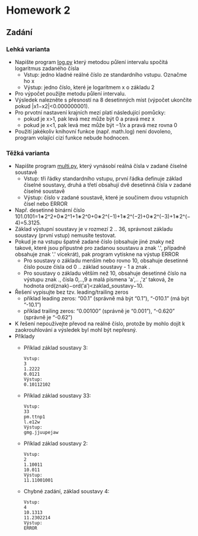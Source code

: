 # Homework 2

## Zadání

### Lehká varianta

- Napište program [log.py](log.py) který metodou půlení intervalu spočítá logaritmus zadaného čísla
  - Vstup: jedno kladné reálné číslo ze standardního vstupu. Označme ho x
  - Výstup: jedno číslo, které je logaritmem x o základu 2
- Pro výpočet použijte metodu půlení intervalu.
- Výsledek nalezněte s přesností na 8 desetinných míst (výpočet ukončíte pokud |x1−x2|<0.000000001).
- Pro prvotní nastavení krajních mezí platí následující pomůcky:
  - pokud je x>1, pak levá mez může být 0 a pravá mez x
  - pokud je x<1, pak levá mez může být −1/x a pravá mez rovna 0
- Použití jakékoliv knihovní funkce (např. math.log) není dovoleno, program volající cizí funkce nebude hodnocen.


### Těžká varianta

- Napište program [multi.py](multi.py), který vynásobí reálná čísla v zadané číselné soustavě
  - Vstup: tři řádky standardního vstupu, první řádka definuje základ číselné soustavy, druhá a třetí obsahují dvě desetinná čísla v zadané číselné soustavě
  - Výstup: číslo v zadané soustavě, které je součinem dvou vstupních čísel nebo ERROR
- Např. desetinné binární číslo 101.0101=1∗2^2+0∗2^1+1∗2^0+0∗2^(−1)+1∗2^(−2)+0∗2^(−3)+1∗2^(−4)=5.3125.
- Základ výstupní soustavy je v rozmezí 2 .. 36, správnost základu soustavy (první vstup) nemusíte testovat.
- Pokud je na vstupu špatně zadané číslo (obsahuje jiné znaky než takové, které jsou přípustné pro zadanou soustavu a znak '.', případně obsahuje znak '.' vícekrát), pak program vytiskne na výstup ERROR
  - Pro soustavy o základu menším nebo rovno 10, obsahuje desetinné číslo pouze čísla od 0 .. základ soustavy - 1 a znak .
  - Pro soustavy o základu větším než 10, obsahuje desetinné číslo na výstupu znak ., čísla 0,..,9 a malá písmena 'a',.. ,'z' taková, že hodnota ord(znak)−ord(′a′)<zaklad_soustavy−10.
- Řešení vypisujte bez tzv. leading/trailing zeros
  - příklad leading zeros: “00.1” (správně má být “0.1”), “-010.1” (má být “-10.1”)
  - příklad trailing zeros: “0.00100” (správně je “0.001”), “-0.620” (správně je “-0.62”)
- K řešení nepoužívejte převod na reálné číslo, protože by mohlo dojít k zaokrouhlování a výsledek byl mohl být nepřesný.
- Příklady
  - Příklad základ soustavy 3:
  
    ```
    Vstup:
    3
    1.2222
    0.0121
    Výstup:
    0.10112102
    ```

  - Příklad základ soustavy 33:

    ```
    Vstup:
    33
    pm.ttnp1
    l.e12w
    Výstup:
    gmg.jjuupejaw
    ```

  - Příklad základ soustavy 2:

    ```
    Vstup:
    2
    1.10011
    10.011
    Výstup:
    11.11001001
    ```

  - Chybné zadání, základ soustavy 4:

    ```
    Vstup:
    4
    10.1313
    11.2302214
    Výstup:
    ERROR
    ```
